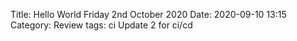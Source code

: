 Title: Hello World Friday 2nd October 2020
Date: 2020-09-10 13:15
Category: Review
tags: ci
Update 2 for ci/cd
